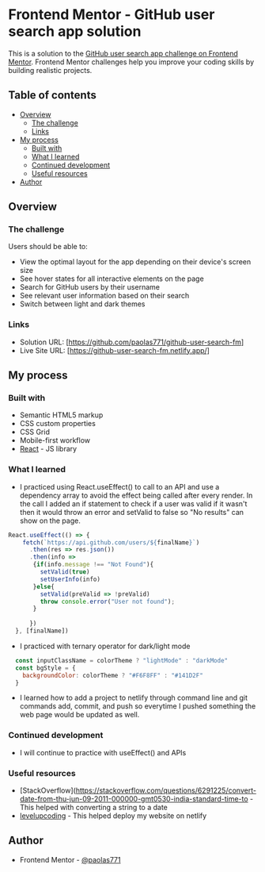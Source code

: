 # Frontend Mentor - GitHub user search app solution

This is a solution to the [GitHub user search app challenge on Frontend Mentor](https://www.frontendmentor.io/challenges/github-user-search-app-Q09YOgaH6). Frontend Mentor challenges help you improve your coding skills by building realistic projects. 

## Table of contents

- [Overview](#overview)
  - [The challenge](#the-challenge)
  - [Links](#links)
- [My process](#my-process)
  - [Built with](#built-with)
  - [What I learned](#what-i-learned)
  - [Continued development](#continued-development)
  - [Useful resources](#useful-resources)
- [Author](#author)



## Overview

### The challenge

Users should be able to:

- View the optimal layout for the app depending on their device's screen size
- See hover states for all interactive elements on the page
- Search for GitHub users by their username
- See relevant user information based on their search
- Switch between light and dark themes



### Links

- Solution URL: [https://github.com/paolas771/github-user-search-fm]
- Live Site URL: [https://github-user-search-fm.netlify.app/]

## My process

### Built with

- Semantic HTML5 markup
- CSS custom properties
- CSS Grid
- Mobile-first workflow
- [React](https://reactjs.org/) - JS library

### What I learned

- I practiced using React.useEffect() to call to an API and use a dependency array to avoid the effect being called after every render. In the call I added an if statement to check if a user was valid if it wasn't then it would throw an error and setValid to false so "No results" can show on the page.

```js
React.useEffect(() => {  
    fetch(`https://api.github.com/users/${finalName}`)
      .then(res => res.json())
      .then(info => 
       {if(info.message !== "Not Found"){
         setValid(true)
         setUserInfo(info)
       }else{
         setValid(preValid => !preValid)
         throw console.error("User not found");
       }
         
      })
  }, [finalName])
```
- I practiced with ternary operator for dark/light mode 
```js
  const inputClassName = colorTheme ? "lightMode" : "darkMode"
  const bgStyle = {
    backgroundColor: colorTheme ? "#F6F8FF" : "#141D2F"
  } 
```
- I learned how to add a project to netlify through command line and git commands add, commit, and push so everytime I pushed something the web page would be updated as well. 

### Continued development

- I will continue to practice with useEffect() and APIs 

### Useful resources

- [StackOverflow](https://stackoverflow.com/questions/6291225/convert-date-from-thu-jun-09-2011-000000-gmt0530-india-standard-time-to - This helped with converting a string to a date
- [levelupcoding](https://levelup.gitconnected.com/how-to-deploy-a-react-app-with-netlify-set-up-continuous-deployment-via-github-53859dcdaf40) - This helped deploy my website on netlify



## Author

- Frontend Mentor - [@paolas771](https://www.frontendmentor.io/profile/paolas771)




